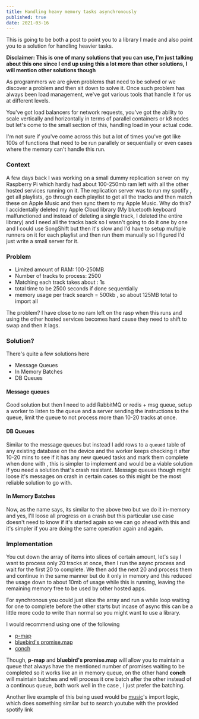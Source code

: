 ```yaml
---
title: Handling heavy memory tasks asynchronously
published: true
date: 2021-03-16
---
```


This is going to be both a post to point you to a library I made and also point you to a solution for handling heavier tasks.

**Disclaimer: This is one of many solutions that you can use, I'm just talking about this one since I end up using this a lot more than other
solutions, I will mention other solutions though**

As programmers we are given problems that need to be solved or we discover a problem and then sit down to solve it. Once such problem has always been
load management, we've got various tools that handle it for us at different levels.

You've got load balancers for network requests, you've got the ability to scale vertically and horizontally in terms of parallel containers or k8
nodes but let's come to the small section of this, handling load in your actual code.

I'm not sure if you've come across this but a lot of times you've got like 100s of functions that need to be run parallely or sequentially or even
cases where the memory can't handle this run.

### Context

A few days back I was working on a small dummy replication server on my Raspberry Pi which hardly had about 100-250mb ram left with all the other
hosted services running on it. The replication server was to run my spotify , get all playlists, go through each playlist to get all the tracks and
then match these on Apple Music and then sync them to my Apple Music. Why do this? I accidentally deleted my Apple Cloud library (My bluetooth
keyboard malfunctioned and instead of deleting a single track, I deleted the entire library) and I need all the tracks back so I wasn't going to do it
one by one and I could use SongShift but then it's slow and I'd have to setup multiple runners on it for each playlist and then run them manually so I
figured I'd just write a small server for it.

### Problem

- Limited amount of RAM: 100-250MB
- Number of tracks to process: 2500
- Matching each track takes about : 1s
- total time to be 2500 seconds if done sequentially
- memory usage per track search = 500kb , so about 125MB total to import all

The problem? I have close to no ram left on the rasp when this runs and using the other hosted services becomes hard cause they need to shift to swap
and then it lags.

### Solution?

There's quite a few solutions here

- Message Queues
- In Memory Batches
- DB Queues

#### Message queues

Good solution but then I need to add RabbitMQ or redis + msg queue, setup a worker to listen to the queue and a server sending the instructions to the
queue, limit the queue to not process more than 10-20 tracks at once.

#### DB Queues

Similar to the message queues but instead I add rows to a `queued` table of any existing database on the device and the worker keeps checking it after
10-20 mins to see if it has any new queued tasks and mark them complete when done with , this is simpler to implement and would be a viable solution
if you need a solution that's crash resistant. Message queues though might loose it's messages on crash in certain cases so this might be the most
reliable solution to go with.

#### In Memory Batches

Now, as the name says, its similar to the above two but we do it in-memory and yes, I'll loose all progress on a crash but this particular use case
doesn't need to know if it's started again so we can go ahead with this and it's simpler if you are doing the same operation again and again.

### Implementation

You cut down the array of items into slices of certain amount, let's say I want to process only 20 tracks at once, then I run the async process and
wait for the first 20 to complete. We then add the next 20 and process them and continue in the same manner but do it only in memory and this reduced
the usage down to about 10mb of usage while this is running, leaving the remaining memory free to be used by other hosted apps.

For synchronous you could just slice the array and run a while loop waiting for one to complete before the other starts but incase of async this can
be a little more code to write than normal so you might want to use a library.

I would recommend using one of the following

- [p-map](https://www.npmjs.com/package/p-map)
- [bluebird's promise.map](http://bluebirdjs.com/docs/api/promise.map.html)
- [conch](https://barelyhuman.github.io/conch/)

Though, **p-map** and **bluebird's promise.map** will allow you to maintain a queue that always have the mentioned number of promises waiting to be
completed so it works like an in memory queue, on the other hand **conch** will maintain batches and will process it one batch after the other instead
of a continous queue, both work well in the case , I just prefer the batching.

Another live example of this being used would be [music](https://music.reaper.im)'s import logic, which does something similar but to search youtube
with the provided spotify link
